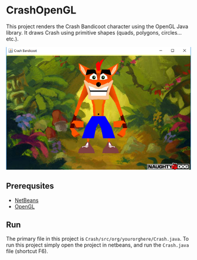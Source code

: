 # CrashOpenGL
This project renders the Crash Bandicoot character using the OpenGL Java library.
It draws Crash using primitive shapes (quads, polygons, circles... etc.).

![Run preview](https://github.com/ANFALATAWI/CrashOpenGL/blob/master/Sample_run.PNG)

## Prerequsites
* [NetBeans](https://www.oracle.com/technetwork/java/javase/downloads/jdk-netbeans-jsp-3413139-esa.html)
* [OpenGL](http://plugins.netbeans.org/plugin/3260/netbeans-opengl-pack)

## Run
The primary file in this project is `Crash/src/org/yourorghere/Crash.java`.
To run this project simply open the project in netbeans, and run the `Crash.java` file (shortcut F6).
